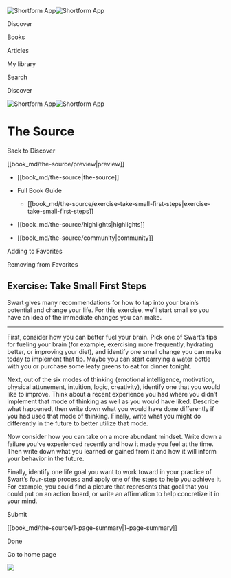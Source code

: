 ![Shortform App](/img/logo.36a2399e.svg)![Shortform App](/img/logo-dark.70c1b072.svg)

Discover

Books

Articles

My library

Search

Discover

![Shortform App](/img/logo.36a2399e.svg)![Shortform App](/img/logo-dark.70c1b072.svg)

# The Source

Back to Discover

[[book_md/the-source/preview|preview]]

  * [[book_md/the-source|the-source]]
  * Full Book Guide

    * [[book_md/the-source/exercise-take-small-first-steps|exercise-take-small-first-steps]]
  * [[book_md/the-source/highlights|highlights]]
  * [[book_md/the-source/community|community]]



Adding to Favorites 

Removing from Favorites 

## Exercise: Take Small First Steps

Swart gives many recommendations for how to tap into your brain’s potential and change your life. For this exercise, we’ll start small so you have an idea of the immediate changes you can make.

* * *

First, consider how you can better fuel your brain. Pick one of Swart’s tips for fueling your brain (for example, exercising more frequently, hydrating better, or improving your diet), and identify one small change you can make today to implement that tip. Maybe you can start carrying a water bottle with you or purchase some leafy greens to eat for dinner tonight.

Next, out of the six modes of thinking (emotional intelligence, motivation, physical attunement, intuition, logic, creativity), identify one that you would like to improve. Think about a recent experience you had where you didn’t implement that mode of thinking as well as you would have liked. Describe what happened, then write down what you would have done differently if you had used that mode of thinking. Finally, write what you might do differently in the future to better utilize that mode.

Now consider how you can take on a more abundant mindset. Write down a failure you’ve experienced recently and how it made you feel at the time. Then write down what you learned or gained from it and how it will inform your behavior in the future.

Finally, identify one life goal you want to work toward in your practice of Swart’s four-step process and apply one of the steps to help you achieve it. For example, you could find a picture that represents that goal that you could put on an action board, or write an affirmation to help concretize it in your mind.

Submit 

[[book_md/the-source/1-page-summary|1-page-summary]]

Done

Go to home page 

![](https://bat.bing.com/action/0?ti=56018282&Ver=2&mid=1689f1c3-0aa3-46fa-a22e-25b0e3372b60&sid=1711133063fa11eebdec89a8b8ae3bbc&vid=171147a063fa11eea7440fcfeb230d96&vids=0&msclkid=N&pi=0&lg=en-US&sw=800&sh=600&sc=24&nwd=1&tl=Shortform%20%7C%20The%20Source&p=https%3A%2F%2Fwww.shortform.com%2Fapp%2Fbook%2Fthe-source%2Fexercise-take-small-first-steps&r=&lt=371&evt=pageLoad&sv=1&rn=922133)
